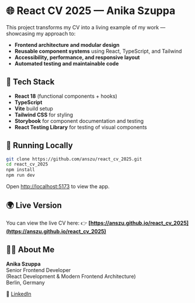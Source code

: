 # 🌐 React CV 2025 — Anika Szuppa

This project transforms my CV into a living example of my work — showcasing my approach to:

- **Frontend architecture and modular design**
- **Reusable component systems** using React, TypeScript, and Tailwind
- **Accessibility, performance, and responsive layout**
- **Automated testing and maintainable code**

## 🧩 Tech Stack

- **React 18** (functional components + hooks)
- **TypeScript**
- **Vite** build setup
- **Tailwind CSS** for styling
- **Storybook** for component documentation and testing
- **React Testing Library** for testing of visual components

## 🚀 Running Locally

```bash
git clone https://github.com/anszu/react_cv_2025.git
cd react_cv_2025
npm install
npm run dev
```

Open [http://localhost:5173](http://localhost:5173) to view the app.

## 🌍 Live Version

You can view the live CV here:
👉 **[https://anszu.github.io/react_cv_2025](https://anszu.github.io/react_cv_2025)**

## 👩‍💻 About Me

**Anika Szuppa**  
Senior Frontend Developer  
(React Development & Modern Frontend Architecture)  
Berlin, Germany

📎 [LinkedIn](https://linkedin.com/in/anikaszuppa)
